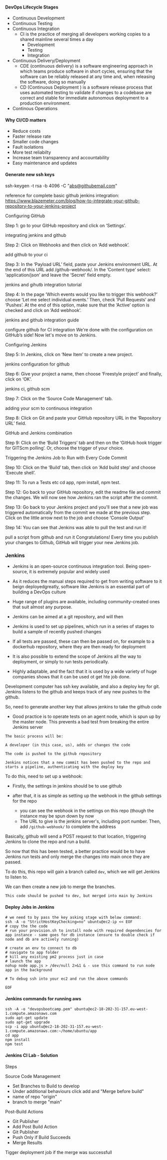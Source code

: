 #### DevOps Lifecycle Stages
- Continuous Development
- Continuous Testing
- Continuous Integration
  - CI is the practice of merging all developers working copies to a shared mainline several times a day
    - Development
    - Testing
    - Integration
- Continuous Delivery/Deployment
  - CDE (continuous delivery) is a software engineering approach in which teams produce software in short cycles, ensuring that the software can be reliably released at any time and, when releasing the software, doing so manually
  - CD (Continuous Deployment ) is a software release process that uses automated testing to validate if changes to a codebase are correct and stable for immediate autonomous deployment to a production environment.
- Continous Operations

#### Why CI/CD matters
- Reduce costs
- Faster release rate
- Smaller code changes
- Fault isolations
- More test reliabilty
- Increase team transparency and accountability
- Easy maintenance and updates

#### Generate new ssh keys
ssh-keygen -t rsa -b 4096 -C "abs@githubemail.com"

reference for complete basic github jenkins integration: https://www.blazemeter.com/blog/how-to-integrate-your-github-repository-to-your-jenkins-project

Configuring GitHub
 

Step 1: go to your GitHub repository and click on ‘Settings’.

integrating jenkins and github

Step 2: Click on Webhooks and then click on ‘Add webhook’.

add github to your ci

Step 3: In the ‘Payload URL’ field, paste your Jenkins environment URL. At the end of this URL add /github-webhook/. In the ‘Content type’ select: ‘application/json’ and leave the ‘Secret’ field empty.

jenkins and gihutb integration tutorial

Step 4: In the page ‘Which events would you like to trigger this webhook?’ choose ‘Let me select individual events.’ Then, check ‘Pull Requests’ and ‘Pushes’. At the end of this option, make sure that the ‘Active’ option is checked and click on ‘Add webhook’.

jenkins and github integration guide

configure github for CI integration
We're done with the configuration on GitHub’s side! Now let's move on to Jenkins.

Configuring Jenkins

Step 5: In Jenkins, click on ‘New Item’ to create a new project.

jenkins configuration for github

Step 6: Give your project a name, then choose ‘Freestyle project’ and finally, click on ‘OK’.

jenkins ci, github scm

Step 7: Click on the ‘Source Code Management’ tab.

adding your scm to continuous integration

Step 8: Click on Git and paste your GitHub repository URL in the ‘Repository URL’ field.

GitHub and Jenkins combination

Step 9: Click on the ‘Build Triggers’ tab and then on the ‘GitHub hook trigger for GITScm polling’. Or, choose the trigger of your choice.

Triggering the Jenkins Job to Run with Every Code Commit

Step 10: Click on the ‘Build’ tab, then click on ‘Add build step’ and choose ‘Execute shell’.

Step 11: To run a Tests etc cd app, npm install, npm test.

Step 12: Go back to your GitHub repository, edit the readme file and commit the changes. We will now see how Jenkins ran the script after the commit.

Step 13: Go back to your Jenkins project and you'll see that a new job was triggered automatically from the commit we made at the previous step. Click on the little arrow next to the job and choose ‘Console Output’

Step 14: You can see that Jenkins was able to pull the test and run it!

pull a script from github and run it
Congratulations! Every time you publish your changes to Github, GitHub will trigger your new Jenkins job.

### Jenkins

- Jenkins is an open-source continuous integration tool. Being open-source, it is extremely popular and widely used

- As it reduces the manual steps required to get from writing software to it beign deployedgreatly, software like Jenkins is an essential part of building a DevOps culture

- Huge range of plugins are available, including community-created ones that suit almost any purpose.

- Jenkins can be aimed at a git repository, and will then

- Jenkins is used to set up pipelines, which run in a series of stages to build a sample of recently pushed changes

- If all tests are passed, these can then be passed on, for example to a dockerhub repository, where they are then ready for deployment

- It is also possible to extend the scope of Jenkins all the way to deployment, or simply to run tests periodically.

- Highly adaptable, and the fact that it is used by a wide variety of huge companies shows that it can be used ot get hte job done.

Development computer has ssh key available, and also a deploy key for git. Jenkins listens to the github and keeps track of any new pushes to the github.

So, need to generate another key that allows jenkins to take the github code

- Good practice is to operate tests on an agent node, which is spun up by the master node. This prevents a bad test from breaking the entire Jenkins server
```
The basic process will be:

A developer (in this case, us), adds or changes the code

The code is pushed to the github repository

Jenkins notices that a new commit has been pushed to the repo and starts a pipeline, authenticating with the deploy key
```
To do this, need to set up a webhook:

- Firstly, the settings in jenkins should be to use github

- after that, it is as simple as setting up the webhook in the github settings for the repo

  - you can see the webhook in the settings on this repo (though the instance may be spun down by now
  - The URL to give is the jenkins server's, including port number. Then, add ```/github-webhook/``` to complete the address

Basically, github will send a POST request to that location, triggering Jenkins to clone the repo and run a build.

So now that this has been tested, a better practice would be to have Jenkins run tests and only merge the changes into main once they are passed.

To do this, this repo will gain a branch called ```dev```, which we will get Jenkins to listen to.

We can then create a new job to merge the branches.

```This code should be pushed to dev, but merged into main by Jenkins```

#### Deploy Jobs in Jenkins
```
# we need to by pass the key asking stage with below command:
ssh -A -o "StrictHostKeyChecking=no" ubuntu@ec2-ip << EOF	
# copy the the code
# run your provision.sh to install node with required dependencies for app instance - same goes for db instance (ensure to double check if node and db are actively running)

# create an env to connect to db
# navigate to app folder
# kill any existing pm2 process just in case
# launch the app
nohup node app.js > /dev/null 2>&1 & - use this command to run node app in the background

# To debug ssh into your ec2 and run the above commands
    
EOF
```
#### Jenkins commands for running aws
```
ssh -A -o "devopsbootcamp.pem" ubuntu@ec2-18-202-31-157.eu-west-1.compute.amazonaws.com
sudo apt-get update
sudo apt-get upgrade
scp -i app ubuntu@ec2-18-202-31-157.eu-west-1.compute.amazonaws.com:~/home/ubuntu/app
cd app
npm install
npm test
```

#### Jenkins CI Lab - Solution
Steps

Source Code Management
- Set Branches to Build to develop
- Under additional behaviours click add and "Merge before build"
- name of repo "origin"
- branch to merge "main"

Post-Build Actions
- Git Publisher
- Add Post Build Action
- Git Publisher
- Push Only if Build Succeeds
- Merge Results

Tigger deployment job if the merge was successfull

